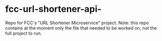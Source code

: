 # fcc-url-shortener-api-
Repo for FCC's "URL Shortener Microservice" project. Note: this repo contains at the moment only the file that needed to be worked on, not the full project to run.
